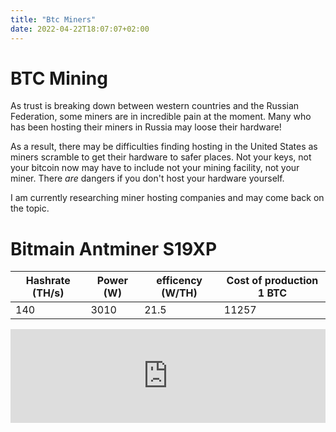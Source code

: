 ```yaml
---
title: "Btc Miners"
date: 2022-04-22T18:07:07+02:00
---
```


# BTC Mining

As trust is breaking down between western countries and the Russian Federation, some miners are in incredible pain at the moment. Many who has been hosting their miners in Russia may loose their hardware!

As a result, there may be difficulties finding hosting in the United States as miners scramble to get their hardware to safer places.
Not your keys, not your bitcoin now may have to include not your mining facility, not your miner. There _are_ dangers if you don't host your hardware yourself.

I am currently researching miner hosting companies and may come back on the topic.



# Bitmain Antminer S19XP

| Hashrate (TH/s) | Power (W) | efficency (W/TH) |Cost of production 1 BTC |
|--|--| -- | -- |
| 140 | 3010 | 21.5 | 11257 |

<iframe id="braiins-insights-iframe" src="https://insights.braiins.com/embed/en/profitability-calculator/" scrolling="no" style="border: none; width: 1px; min-width: 100%;"></iframe><script src="https://cdnjs.cloudflare.com/ajax/libs/iframe-resizer/4.3.2/iframeResizer.min.js" integrity="sha512-dnvR4Aebv5bAtJxDunq3eE8puKAJrY9GBJYl9GC6lTOEC76s1dbDfJFcL9GyzpaDW4vlI/UjR8sKbc1j6Ynx6w==" crossorigin="anonymous" referrerpolicy="no-referrer"></script><script type="text/javascript">iFrameResize({ scrolling: false, sizeWidth: false, sizeHeight: true }, '#braiins-insights-iframe')</script>